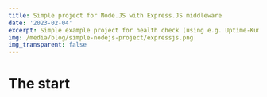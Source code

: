 ```yaml
---
title: Simple project for Node.JS with Express.JS middleware
date: '2023-02-04'
excerpt: Simple example project for health check (using e.g. Uptime-Kuma) to check if is your site hosting the project up while checking the whole stack (internal dns, docker, reverse proxy).
img: /media/blog/simple-nodejs-project/expressjs.png
img_transparent: false
---
```


# The start
